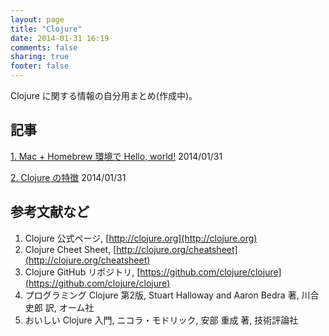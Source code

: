 ```yaml
---
layout: page
title: "Clojure"
date: 2014-01-31 16:19
comments: false
sharing: true
footer: false
---
```

Clojure に関する情報の自分用まとめ(作成中)。

## 記事
[1. Mac + Homebrew 環境で Hello, world!](/clojure/01-mac-homebrew-hello) 2014/01/31

[2. Clojure の特徴](/clojure/02-characteristic) 2014/01/31



## 参考文献など
1. Clojure 公式ページ, [http://clojure.org](http://clojure.org)
2. Clojure Cheet Sheet, [http://clojure.org/cheatsheet](http://clojure.org/cheatsheet)
3. Clojure GitHub リポジトリ, [https://github.com/clojure/clojure](https://github.com/clojure/clojure)
4. プログラミング Clojure 第2版, Stuart Halloway and Aaron Bedra 著, 川合 史郎 訳, オーム社
5. おいしい Clojure 入門, ニコラ・モドリック, 安部 重成 著, 技術評論社